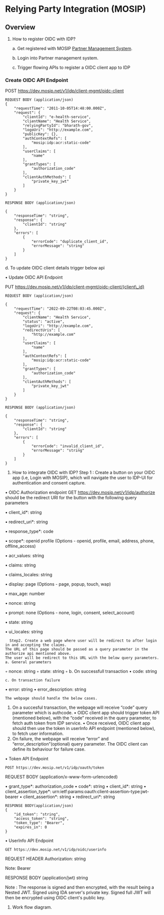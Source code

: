 # Relying Party Integration (MOSIP)

## Overview

1.  How to register OIDC with IDP?

    a. Get registered with MOSIP [Partner Management System](https://docs.mosip.io/1.2.0/modules/partner-management-services).

    b. Login into Partner management system.

    c. Trigger flowing APIs to register a OIDC client app to IDP

### Create OIDC API Endpoint

POST https://dev.mosip.net/v1/idp/client-mgmt/oidc-client

```
REQUEST BODY (application/json)
{
	"requestTime": "2011-10-05T14:48:00.000Z",
	"request": {
		"clientId": "e-health-service",
		"clientName": "Health Service",
		"relyingPartyId": "bharath-gov",
		"logoUri": "http://example.com",
		"publicKey": {},
		"authContextRefs": [
			"mosip:idp:acr:static-code"
		],
		"userClaims": [
			"name"
		],
		"grantTypes": [
			"authorization_code"
		],
		"clientAuthMethods": [
			"private_key_jwt"
		]
	}
}
```

```
RESPONSE BODY (application/json)

{
	"responseTime": "string",
	"response": {
		"clientId": "string"
	},
	"errors": [
		{
			"errorCode": "duplicate_client_id",
			"errorMessage": "string"
		}
	]
}
```

d. To update OIDC client details trigger below api

• Update OIDC API Endpoint

PUT https://dev.mosip.net/v1/idp/client-mgmt/oidc-client/{client\_id}

```
REQUEST BODY (application/json)

{
	"requestTime": "2022-09-22T08:03:45.000Z",
	"request": {
		"clientName": "Health Service",
		"status": "active",
		"logoUri": "http://example.com",
		"redirectUris": [
			"http://example.com"
		],
		"userClaims": [
			"name"
		],
		"authContextRefs": [
			"mosip:idp:acr:static-code"
		],
		"grantTypes": [
			"authorization_code"
		],
		"clientAuthMethods": [
			"private_key_jwt"
		]
	}
}
```

```
RESPONSE BODY (application/json)

{
	"responseTime": "string",
	"response": {
		"clientId": "string"
	},
	"errors": [
		{
			"errorCode": "invalid_client_id",
			"errorMessage": "string"
		}
	]
}
```

1. How to integrate OIDC with IDP? Step 1 : Create a button on your OIDC app (i.e, Login with MOSIP), which will navigate the user to IDP-UI for authentication and consent capture.

• OIDC Authorization endpoint GET https://dev.mosip.net/v1/idp/authorize should be the redirect URI for the button with the following query parameters

• client\_id\*: string

• redirect\_uri\*: string

• response\_type\*: code

• scope\*: openid profile (Options - openid, profile, email, address, phone, offline\_access)

• acr\_values: string

• claims: string

• claims\_locales: string

• display: page (Options - page, popup, touch, wap)

• max\_age: number

• nonce: string

• prompt: none (Options - none, login, consent, select\_account)

• state: string

• ui\_locales: string

```
  Step2. Create a web page where user will be redirect to after login in and accepting the claims.
The URL of this page should be passed as a query parameter in the authorize api mentioned above.
The user will be redirect to this URL with the below query parameters.
a. General parameters
```

◦ nonce: string ◦ state: string ◦ b. On successfull transaction • code: string

```
c. On transaction failure
```

• error: string • error\_description: string

```
The webpage should handle the below cases.
```

1. On a succesful transaction, the webpage will receive “code” query parameter which is authcode. • OIDC client app should trigger token API (mentioned below), with the “code” received in the query parameter, to fetch auth token from IDP service. • Once received, OIDC client app should then use the token in userInfo API endpoint (mentioned below), to fetch user information.
2. On failure, the webpage will receive “error” and “error\_description”(optional) query parameter. The OIDC client can define its behaviour for failure case.

• Token API Endpoint

```
POST https://dev.mosip.net/v1/idp/oauth/token
```

REQUEST BODY (application/x-www-form-urlencoded)

• grant\_type\*: authorization\_code • code\*: string • client\_id\*: string • client\_assertion\_type\*: urn:ietf:params:oauth:client-assertion-type:jwt-bearer • client\_assertion\*: string • redirect\_uri\*: string

```
RESPONSE BODY(application/json)
{
	"id_token": "string",
	"access_token": "string",
	"token_type": "Bearer",
	"expires_in": 0
}
```

• UserInfo API Endpoint

```
GET https://dev.mosip.net/v1/idp/oidc/userinfo
```

REQUEST HEADER Authorization: string

Note: Bearer

RESPONSE BODY (application/jwt) string

Note : The response is signed and then encrypted, with the result being a Nested JWT. Signed using IDA server's private key. Signed full JWT will then be encrypted using OIDC client's public key.

1. Work flow diagram.
